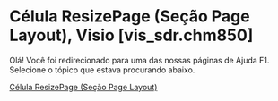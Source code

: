 
# Célula ResizePage (Seção Page Layout), Visio [vis_sdr.chm850]

Olá! Você foi redirecionado para uma das nossas páginas de Ajuda F1. Selecione o tópico que estava procurando abaixo.

[Célula ResizePage (Seção Page Layout)](http://msdn.microsoft.com/library/d63fe874-1027-3436-dbc1-73e722bce22e%28Office.15%29.aspx)
